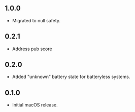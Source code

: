 ## 1.0.0

* Migrated to null safety.

## 0.2.1

- Address pub score

## 0.2.0

- Added "unknown" battery state for batteryless systems.

## 0.1.0

* Initial macOS release.
